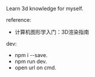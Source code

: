 Learn 3d knowledge for myself.

reference: 
- 计算机图形学入门：3D渲染指南

dev:
- npm i --save.
- npm run dev.
- open url on cmd.
